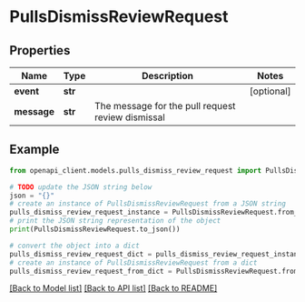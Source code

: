 # PullsDismissReviewRequest


## Properties

Name | Type | Description | Notes
------------ | ------------- | ------------- | -------------
**event** | **str** |  | [optional] 
**message** | **str** | The message for the pull request review dismissal | 

## Example

```python
from openapi_client.models.pulls_dismiss_review_request import PullsDismissReviewRequest

# TODO update the JSON string below
json = "{}"
# create an instance of PullsDismissReviewRequest from a JSON string
pulls_dismiss_review_request_instance = PullsDismissReviewRequest.from_json(json)
# print the JSON string representation of the object
print(PullsDismissReviewRequest.to_json())

# convert the object into a dict
pulls_dismiss_review_request_dict = pulls_dismiss_review_request_instance.to_dict()
# create an instance of PullsDismissReviewRequest from a dict
pulls_dismiss_review_request_from_dict = PullsDismissReviewRequest.from_dict(pulls_dismiss_review_request_dict)
```
[[Back to Model list]](../README.md#documentation-for-models) [[Back to API list]](../README.md#documentation-for-api-endpoints) [[Back to README]](../README.md)


